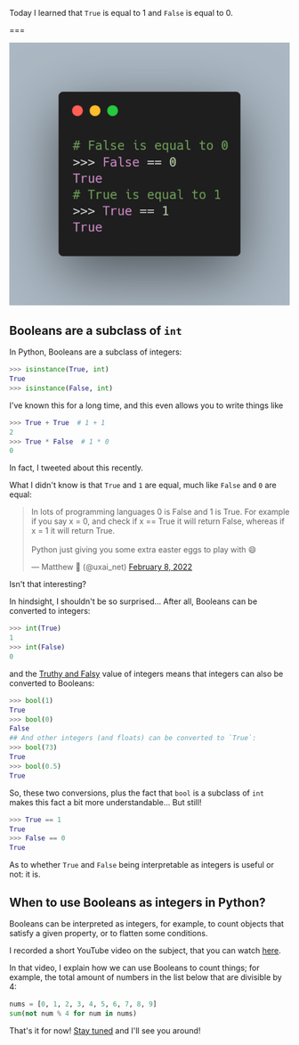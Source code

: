 Today I learned that `True` is equal to 1 and `False` is equal to 0.

===

<script async src="https://platform.twitter.com/widgets.js" charset="utf-8"></script>

![A Python REPL showing that `True` is equal to 1 and that `False` is equal to 0.](thumbnail.webp)


## Booleans are a subclass of `int`

In Python, Booleans are a subclass of integers:

```py
>>> isinstance(True, int)
True
>>> isinstance(False, int)
```

I've known this for a long time, and this even allows you to write things like

```py
>>> True + True  # 1 + 1
2
>>> True * False  # 1 * 0
0
```

In fact, I tweeted about this recently.

What I didn't know is that `True` and `1` are equal,
much like `False` and `0` are equal:

<blockquote class="twitter-tweet"><p lang="en" dir="ltr">In lots of programming languages 0 is False and 1 is True. For example if you say x = 0, and check if x == True it will return False, whereas if x = 1 it will return True.<br><br>Python just giving you some extra easter eggs to play with 😄</p>&mdash; Matthew 🍵 (@uxai_net) <a href="https://twitter.com/uxai_net/status/1491011446431698948?ref_src=twsrc%5Etfw">February 8, 2022</a></blockquote>

Isn't that interesting?

In hindsight, I shouldn't be so surprised...
After all, Booleans can be converted to integers:

```py
>>> int(True)
1
>>> int(False)
0
```

and the [Truthy and Falsy][pydont-truthy-falsy-bool] value of integers
means that integers can also be converted to Booleans:

```py
>>> bool(1)
True
>>> bool(0)
False
## And other integers (and floats) can be converted to `True`:
>>> bool(73)
True
>>> bool(0.5)
True
```

So, these two conversions, plus the fact that `bool` is a subclass of `int`
makes this fact a bit more understandable...
But still!

```py
>>> True == 1
True
>>> False == 0
True
```

As to whether `True` and `False` being interpretable as integers is useful or not: it is.


## When to use Booleans as integers in Python?

Booleans can be interpreted as integers, for example,
to count objects that satisfy a given property,
or to flatten some conditions.

I recorded a short YouTube video on the subject,
that you can watch [here][yt-counting-with-booleans].

In that video, I explain how we can use Booleans to count things;
for example, the total amount of numbers in the list below that are divisible by 4:

```py
nums = [0, 1, 2, 3, 4, 5, 6, 7, 8, 9]
sum(not num % 4 for num in nums)
```


[yt-counting-with-booleans]: https://www.youtube.com/watch?v=u6_6oJNqzEY
[pydont-truthy-falsy-bool]: /blog/pydonts/truthy-falsy-and-bool


That's it for now! [Stay tuned][subscribe] and I'll see you around!

[subscribe]: /subscribe
